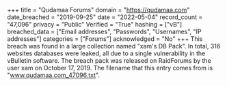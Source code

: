 +++
title = "Qudamaa Forums"
domain = "https://qudamaa.com"
date_breached = "2019-09-25"
date = "2022-05-04"
record_count = "47,096"
privacy = "Public"
Verified = "True"
hashing = ["vB"]
breached_data = ["Email addresses", "Passwords", "Usernames", "IP addresses"]
categories = ["Forums"]
acknowledged = "No"
+++
This breach was found in a large collection named "xam's DB Pack". In total, 316 websites databases were leaked, all due to a single vulnerability in the vBulletin software. The breach pack was released on RaidForums by the user xam on October 17, 2019. The filename that this entry comes from is "www.qudamaa.com_47096.txt".
